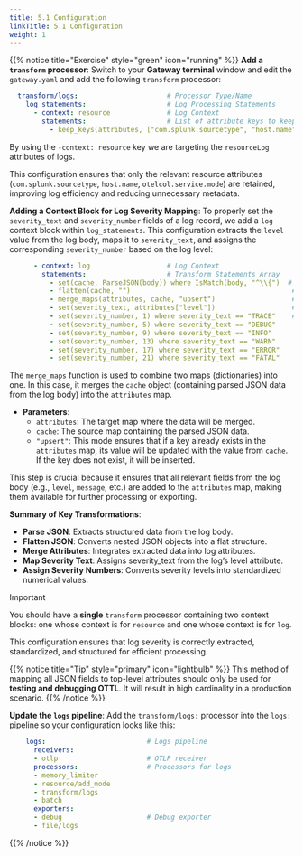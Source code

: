 ```yaml
---
title: 5.1 Configuration
linkTitle: 5.1 Configuration
weight: 1
---
```


{{% notice title="Exercise" style="green" icon="running" %}}
**Add a `transform` processor**: Switch to your **Gateway terminal** window and edit the `gateway.yaml` and add the following `transform` processor:

```yaml
  transform/logs:                      # Processor Type/Name
    log_statements:                    # Log Processing Statements
      - context: resource              # Log Context
        statements:                    # List of attribute keys to keep
          - keep_keys(attributes, ["com.splunk.sourcetype", "host.name", "otelcol.service.mode"])
```

By using the `-context: resource` key we are targeting the `resourceLog` attributes of logs.

This configuration ensures that only the relevant resource attributes (`com.splunk.sourcetype`, `host.name`, `otelcol.service.mode`) are retained, improving log efficiency and reducing unnecessary metadata.

**Adding a Context Block for Log Severity Mapping**: To properly set the `severity_text` and `severity_number` fields of a log record, we add a `log` context block within `log_statements`. This configuration extracts the `level` value from the log body, maps it to `severity_text`, and assigns the corresponding `severity_number` based on the log level:

```yaml
      - context: log                   # Log Context
        statements:                    # Transform Statements Array
          - set(cache, ParseJSON(body)) where IsMatch(body, "^\\{")  # Parse JSON log body into a cache object
          - flatten(cache, "")                                        # Flatten nested JSON structure
          - merge_maps(attributes, cache, "upsert")                   # Merge cache into attributes, updating existing keys
          - set(severity_text, attributes["level"])                   # Set severity_text from the "level" attribute
          - set(severity_number, 1) where severity_text == "TRACE"    # Map severity_text to severity_number
          - set(severity_number, 5) where severity_text == "DEBUG"
          - set(severity_number, 9) where severity_text == "INFO"
          - set(severity_number, 13) where severity_text == "WARN"
          - set(severity_number, 17) where severity_text == "ERROR"
          - set(severity_number, 21) where severity_text == "FATAL"
```

The `merge_maps` function is used to combine two maps (dictionaries) into one. In this case, it merges the `cache` object (containing parsed JSON data from the log body) into the `attributes` map.  

- **Parameters**:  
  - `attributes`: The target map where the data will be merged.  
  - `cache`: The source map containing the parsed JSON data.  
  - `"upsert"`: This mode ensures that if a key already exists in the `attributes` map, its value will be updated with the value from `cache`. If the key does not exist, it will be inserted.  

This step is crucial because it ensures that all relevant fields from the log body (e.g., `level`, `message`, etc.) are added to the `attributes` map, making them available for further processing or exporting.

**Summary of Key Transformations**:

- **Parse JSON**: Extracts structured data from the log body.
- **Flatten JSON**: Converts nested JSON objects into a flat structure.
- **Merge Attributes**: Integrates extracted data into log attributes.
- **Map Severity Text**: Assigns severity_text from the log’s level attribute.
- **Assign Severity Numbers**: Converts severity levels into standardized numerical values.

> [!IMPORTANT]
> You should have a **single** `transform` processor containing two context blocks: one whose context is for `resource` and one whose context is for `log`.

This configuration ensures that log severity is correctly extracted, standardized, and structured for efficient processing.

{{% notice title="Tip" style="primary" icon="lightbulb" %}}
This method of mapping all JSON fields to top-level attributes should only be used for **testing and debugging OTTL**. It will result in high cardinality in a production scenario.
{{% /notice %}}

**Update the `logs` pipeline**: Add the `transform/logs:` processor into the `logs:` pipeline so your configuration looks like this:

```yaml
    logs:                         # Logs pipeline
      receivers:
      - otlp                      # OTLP receiver
      processors:                 # Processors for logs
      - memory_limiter
      - resource/add_mode
      - transform/logs
      - batch
      exporters:
      - debug                     # Debug exporter
      - file/logs
```

{{% /notice %}}

<!--
Validate the agent configuration using [**https://otelbin.io**](https://otelbin.io/). For reference, the `logs:` section of your pipelines will look similar to this:

```mermaid
%%{init:{"fontFamily":"monospace"}}%%
graph LR
    %% Nodes
      REC1(&nbsp;&nbsp;otlp&nbsp;&nbsp;<br>fa:fa-download):::receiver
      REC2(filelog<br>fa:fa-download<br>quotes):::receiver
      PRO1(memory_limiter<br>fa:fa-microchip):::processor
      PRO2(resourcedetection<br>fa:fa-microchip):::processor
      PRO3(resource<br>fa:fa-microchip<br>add_mode):::processor
      PRO4(transform<br>fa:fa-microchip<br>logs):::processor
      PRO5(batch<br>fa:fa-microchip):::processor
      EXP1(otlphttp<br>fa:fa-upload):::exporter
      EXP2(&ensp;&ensp;debug&ensp;&ensp;<br>fa:fa-upload):::exporter
    %% Links
    subID1:::sub-logs
    subgraph " "
      subgraph subID1[**Logs**]
      direction LR
      REC1 -- > PRO1
      REC2 -- > PRO1
      PRO1 -- > PRO2
      PRO2 -- > PRO3
      PRO3 -- > PRO4
      PRO4 -- > PRO5
      PRO5 -- > EXP2
      PRO5 -- > EXP1
      end
    end
classDef receiver,exporter fill:#8b5cf6,stroke:#333,stroke-width:1px,color:#fff;
classDef processor fill:#6366f1,stroke:#333,stroke-width:1px,color:#fff;
classDef con-receive,con-export fill:#45c175,stroke:#333,stroke-width:1px,color:#fff;
classDef sub-logs stroke:#34d399,stroke-width:1px, color:#34d399,stroke-dasharray: 3 3;
```
-->
